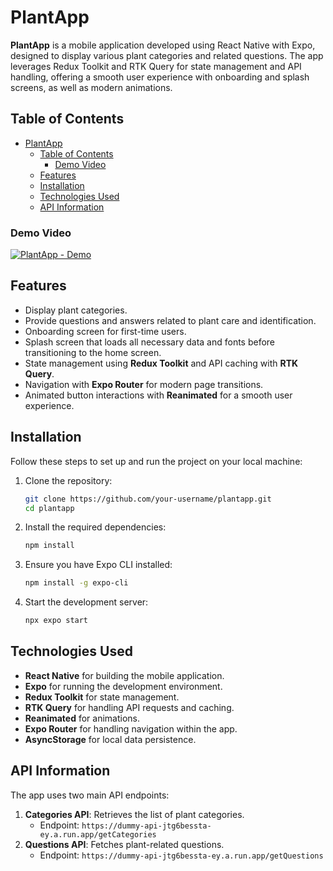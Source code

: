 # PlantApp

**PlantApp** is a mobile application developed using React Native with Expo, designed to display various plant categories and related questions. The app leverages Redux Toolkit and RTK Query for state management and API handling, offering a smooth user experience with onboarding and splash screens, as well as modern animations.

## Table of Contents
- [PlantApp](#plantapp)
  - [Table of Contents](#table-of-contents)
    - [Demo Video](#demo-video)
  - [Features](#features)
  - [Installation](#installation)
  - [Technologies Used](#technologies-used)
  - [API Information](#api-information)


### Demo Video
[![PlantApp - Demo](https://img.youtube.com/vi/WbLKLkfU-pc/0.jpg)](https://youtu.be/WbLKLkfU-pc)


   
## Features
- Display plant categories.
- Provide questions and answers related to plant care and identification.
- Onboarding screen for first-time users.
- Splash screen that loads all necessary data and fonts before transitioning to the home screen.
- State management using **Redux Toolkit** and API caching with **RTK Query**.
- Navigation with **Expo Router** for modern page transitions.
- Animated button interactions with **Reanimated** for a smooth user experience.

## Installation
Follow these steps to set up and run the project on your local machine:

1. Clone the repository:
   ```bash
   git clone https://github.com/your-username/plantapp.git
   cd plantapp
   ```

2. Install the required dependencies:
   ```bash
   npm install
   ```

3. Ensure you have Expo CLI installed:
   ```bash
   npm install -g expo-cli
   ```

4. Start the development server:
   ```bash
   npx expo start
   ```

## Technologies Used
- **React Native** for building the mobile application.
- **Expo** for running the development environment.
- **Redux Toolkit** for state management.
- **RTK Query** for handling API requests and caching.
- **Reanimated** for animations.
- **Expo Router** for handling navigation within the app.
- **AsyncStorage** for local data persistence.


## API Information
The app uses two main API endpoints:
1. **Categories API**: Retrieves the list of plant categories.
   - Endpoint: `https://dummy-api-jtg6bessta-ey.a.run.app/getCategories`
2. **Questions API**: Fetches plant-related questions.
   - Endpoint: `https://dummy-api-jtg6bessta-ey.a.run.app/getQuestions`
